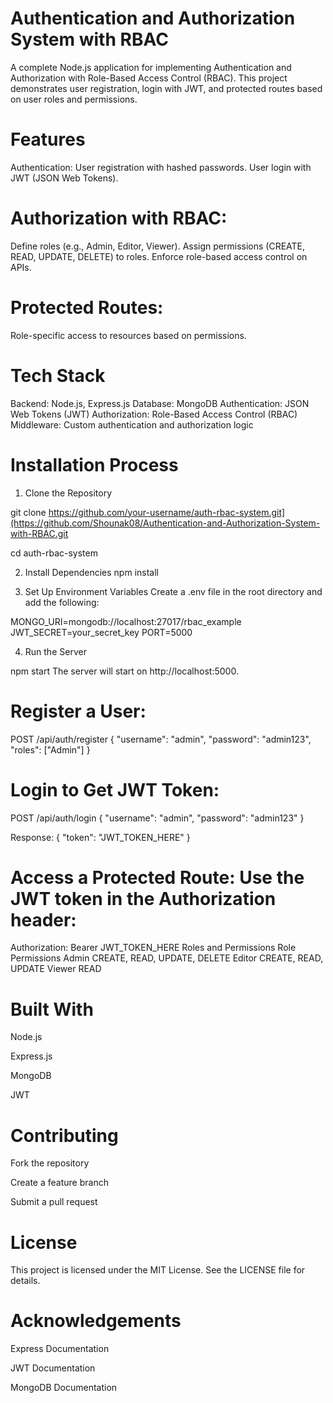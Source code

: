 # Authentication and Authorization System with RBAC
A complete Node.js application for implementing Authentication and Authorization with Role-Based Access Control (RBAC). This project demonstrates user registration, login with JWT, and protected routes based on user roles and permissions.

# Features
Authentication: User registration with hashed passwords.
User login with JWT (JSON Web Tokens).


# Authorization with RBAC:
Define roles (e.g., Admin, Editor, Viewer).
Assign permissions (CREATE, READ, UPDATE, DELETE) to roles.
Enforce role-based access control on APIs.


# Protected Routes:
Role-specific access to resources based on permissions.



# Tech Stack
Backend: Node.js, Express.js
Database: MongoDB
Authentication: JSON Web Tokens (JWT)
Authorization: Role-Based Access Control (RBAC)
Middleware: Custom authentication and authorization logic



# Installation Process
1. Clone the Repository

git clone https://github.com/your-username/auth-rbac-system.git](https://github.com/Shounak08/Authentication-and-Authorization-System-with-RBAC.git

cd auth-rbac-system

2. Install Dependencies
npm install

3. Set Up Environment Variables
Create a .env file in the root directory and add the following:

MONGO_URI=mongodb://localhost:27017/rbac_example
JWT_SECRET=your_secret_key
PORT=5000

4. Run the Server

npm start
The server will start on http://localhost:5000.


# Register a User:

POST /api/auth/register
{
  "username": "admin",
  "password": "admin123",
  "roles": ["Admin"]
}


# Login to Get JWT Token:
POST /api/auth/login
{
  "username": "admin",
  "password": "admin123"
}


Response:
{
  "token": "JWT_TOKEN_HERE"
}



# Access a Protected Route: Use the JWT token in the Authorization header:

Authorization: Bearer JWT_TOKEN_HERE
Roles and Permissions
Role	Permissions
Admin	CREATE, READ, UPDATE, DELETE
Editor	CREATE, READ, UPDATE
Viewer	READ



# Built With
Node.js

Express.js

MongoDB

JWT


# Contributing

Fork the repository

Create a feature branch

Submit a pull request


# License
This project is licensed under the MIT License. See the LICENSE file for details.

# Acknowledgements
Express Documentation

JWT Documentation

MongoDB Documentation

